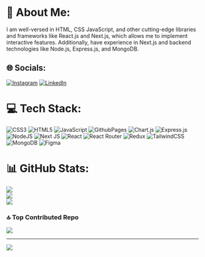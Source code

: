 # 💫 About Me:
I am well-versed in HTML, CSS JavaScript, and other cutting-edge libraries and frameworks like React.js and Next.js, which allows me to implement interactive features. Additionally, have experience in Next.js and backend technologies like Node.js, Express.js, and MongoDB.

## 🌐 Socials:
[![Instagram](https://img.shields.io/badge/Instagram-%23E4405F.svg?logo=Instagram&logoColor=white)](https://instagram.com/<{manoj_amirkalai}/>) [![LinkedIn](https://img.shields.io/badge/LinkedIn-%230077B5.svg?logo=linkedin&logoColor=white)](https://linkedin.com/in/manoj-amirthalingam-6a5394220) 

# 💻 Tech Stack:
![CSS3](https://img.shields.io/badge/css3-%231572B6.svg?style=plastic&logo=css3&logoColor=white) ![HTML5](https://img.shields.io/badge/html5-%23E34F26.svg?style=plastic&logo=html5&logoColor=white) ![JavaScript](https://img.shields.io/badge/javascript-%23323330.svg?style=plastic&logo=javascript&logoColor=%23F7DF1E) ![GithubPages](https://img.shields.io/badge/github%20pages-121013?style=plastic&logo=github&logoColor=white) ![Chart.js](https://img.shields.io/badge/chart.js-F5788D.svg?style=plastic&logo=chart.js&logoColor=white) ![Express.js](https://img.shields.io/badge/express.js-%23404d59.svg?style=plastic&logo=express&logoColor=%2361DAFB) ![NodeJS](https://img.shields.io/badge/node.js-6DA55F?style=plastic&logo=node.js&logoColor=white) ![Next JS](https://img.shields.io/badge/Next-black?style=plastic&logo=next.js&logoColor=white) ![React](https://img.shields.io/badge/react-%2320232a.svg?style=plastic&logo=react&logoColor=%2361DAFB) ![React Router](https://img.shields.io/badge/React_Router-CA4245?style=plastic&logo=react-router&logoColor=white) ![Redux](https://img.shields.io/badge/redux-%23593d88.svg?style=plastic&logo=redux&logoColor=white) ![TailwindCSS](https://img.shields.io/badge/tailwindcss-%2338B2AC.svg?style=plastic&logo=tailwind-css&logoColor=white) ![MongoDB](https://img.shields.io/badge/MongoDB-%234ea94b.svg?style=plastic&logo=mongodb&logoColor=white) ![Figma](https://img.shields.io/badge/figma-%23F24E1E.svg?style=plastic&logo=figma&logoColor=white)
# 📊 GitHub Stats:
![](https://github-readme-stats.vercel.app/api?username=manoj-amirkalai&theme=blueberry&hide_border=false&include_all_commits=false&count_private=false)<br/>
![](https://github-readme-streak-stats.herokuapp.com/?user=manoj-amirkalai&theme=blueberry&hide_border=false)<br/>
![](https://github-readme-stats.vercel.app/api/top-langs/?username=manoj-amirkalai&theme=blueberry&hide_border=false&include_all_commits=false&count_private=false&layout=compact)

### 🔝 Top Contributed Repo
![](https://github-contributor-stats.vercel.app/api?username=manoj-amirkalai&limit=5&theme=dark&combine_all_yearly_contributions=true)

---
[![](https://visitcount.itsvg.in/api?id=manoj-amirkalai&icon=6&color=13)](https://visitcount.itsvg.in)

<!-- Proudly created with GPRM ( https://gprm.itsvg.in ) -->
